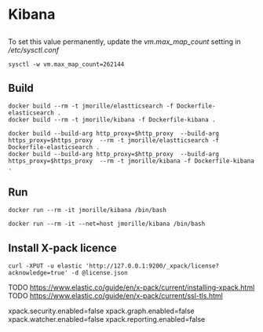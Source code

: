Kibana
======
##
To set this value permanently, update the *vm.max_map_count* setting in */etc/sysctl.conf*

```
sysctl -w vm.max_map_count=262144
```


## Build
```
docker build --rm -t jmorille/elastticsearch -f Dockerfile-elasticsearch .
docker build --rm -t jmorille/kibana -f Dockerfile-kibana .
```

```
docker build --build-arg http_proxy=$http_proxy  --build-arg https_proxy=$https_proxy  --rm -t jmorille/elastticsearch -f Dockerfile-elasticsearch .
docker build --build-arg http_proxy=$http_proxy  --build-arg https_proxy=$https_proxy  --rm -t jmorille/kibana -f Dockerfile-kibana . 
```


## Run

```
docker run --rm -it jmorille/kibana /bin/bash
```


```
docker run --rm -it --net=host jmorille/kibana /bin/bash
```

## Install X-pack licence
```
curl -XPUT -u elastic 'http://127.0.0.1:9200/_xpack/license?acknowledge=true' -d @license.json
```

TODO https://www.elastic.co/guide/en/x-pack/current/installing-xpack.html
TODO https://www.elastic.co/guide/en/x-pack/current/ssl-tls.html

xpack.security.enabled=false
xpack.graph.enabled=false
xpack.watcher.enabled=false
xpack.reporting.enabled=false